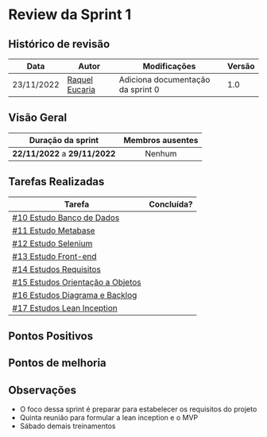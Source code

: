 # Review da Sprint 1

## Histórico de revisão

| Data       | Autor                                        | Modificações                      | Versão |
| ---------- | -------------------------------------------- | --------------------------------- | ------ |
| 23/11/2022 | [Raquel Eucaria](https://github.com/raqueleucaria) | Adiciona documentação da sprint 0 | 1.0    |

## Visão Geral

|        Duração da sprint        |  Membros ausentes |
| :-----------------------------: |  :--------------: |
| **22/11/2022** a **29/11/2022** |      Nenhum      |

## Tarefas Realizadas

| Tarefa | Concluída? |
| ------ | :--------: |
| [#10 Estudo Banco de Dados ](https://github.com/fga-eps-mds/2022-2-Squad9/issues/10) |  |
| [#11 Estudo Metabase ](https://github.com/fga-eps-mds/2022-2-Squad9/issues/11) |  |
| [#12 Estudo Selenium ](https://github.com/fga-eps-mds/2022-2-Squad9/issues/12) |  | 
| [#13 Estudo Front-end](https://github.com/fga-eps-mds/2022-2-Squad9/issues/13) | | 
| [#14 Estudos Requisitos](https://github.com/fga-eps-mds/2022-2-Squad9/issues/14) |  | 
| [#15 Estudos Orientação a Objetos](https://github.com/fga-eps-mds/2022-2-Squad9/issues/15) |  |
| [#16 Estudos Diagrama e Backlog](https://github.com/fga-eps-mds/2022-2-Squad9/issues/16) | | 
| [#17 Estudos Lean Inception](https://github.com/fga-eps-mds/2022-2-Squad9/issues/17) |  | 


## Pontos Positivos

## Pontos de melhoria

## Observações
- O foco dessa sprint é preparar para estabelecer os requisitos do projeto
- Quinta reunião para formular a lean inception e o MVP
- Sábado demais treinamentos
